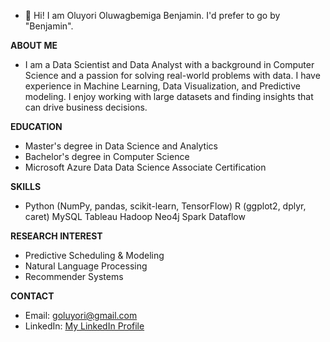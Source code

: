 - 👋 Hi! I am Oluyori Oluwagbemiga Benjamin. I'd prefer to go by "Benjamin".

**ABOUT ME**
- I am a Data Scientist and Data Analyst with a background in Computer Science and a passion for solving real-world problems with data. 
  I have experience in Machine Learning, Data Visualization, and Predictive modeling. 
  I enjoy working with large datasets and finding insights that can drive business decisions.
  
**EDUCATION**
- Master's degree in Data Science and Analytics
- Bachelor's degree in Computer Science
- Microsoft Azure Data Data Science Associate Certification
  
**SKILLS**
- Python (NumPy, pandas, scikit-learn, TensorFlow)
R (ggplot2, dplyr, caret)
MySQL
Tableau
Hadoop
Neo4j
Spark
Dataflow

**RESEARCH INTEREST**
- Predictive Scheduling & Modeling
- Natural Language Processing
- Recommender Systems

**CONTACT**
- Email: goluyori@gmail.com
- LinkedIn: [My LinkedIn Profile](https://www.linkedin.com/in/oluyori)





